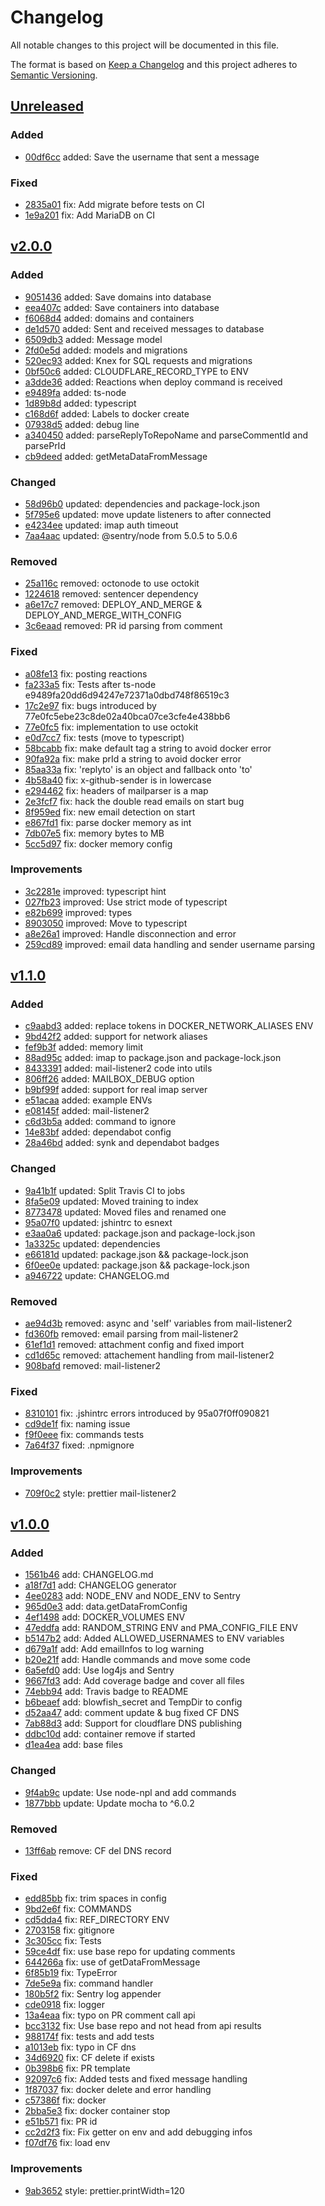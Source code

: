 # Changelog
All notable changes to this project will be documented in this file.

The format is based on [Keep a Changelog](http://keepachangelog.com/en/1.0.0/)
and this project adheres to [Semantic Versioning](http://semver.org/spec/v2.0.0.html).

## [Unreleased]

### Added

- [00df6cc](https://github.com/sudo/gh-deployer/commit/00df6cc3943cc02f65338b388c4d8cbd65282d9c) added: Save the username that sent a message

### Fixed

- [2835a01](https://github.com/sudo/gh-deployer/commit/2835a016a4c364fc57b42b977349e5199d22d688) fix: Add migrate before tests on CI
- [1e9a201](https://github.com/sudo/gh-deployer/commit/1e9a201f6bf10f394bf1f016d32ebfff80d5709c) fix: Add MariaDB on CI

## [v2.0.0]

### Added

- [9051436](https://github.com/sudo/gh-deployer/commit/9051436c599bc03ee8fdbcde14f3640324766cc2) added: Save domains into database
- [eea407c](https://github.com/sudo/gh-deployer/commit/eea407cf193552f0fad016c3be8843c6a3e220ef) added: Save containers into database
- [f6068d4](https://github.com/sudo/gh-deployer/commit/f6068d4ef8f81d7a1cef2313b4035782fa77d783) added: domains and containers
- [de1d570](https://github.com/sudo/gh-deployer/commit/de1d570caec16662083473f5975277a9de85345e) added: Sent and received messages to database
- [6509db3](https://github.com/sudo/gh-deployer/commit/6509db373cafa25422e3b9862d80db56b2370ea7) added: Message model
- [2fd0e5d](https://github.com/sudo/gh-deployer/commit/2fd0e5db089890463ee5a3c46ccd5c814a1a928d) added: models and migrations
- [520ec93](https://github.com/sudo/gh-deployer/commit/520ec9398fa3ed0383c298616d43c9991c741ce5) added: Knex for SQL requests and migrations
- [0bf50c6](https://github.com/sudo/gh-deployer/commit/0bf50c6d69b579cc4da0e1c60cced9af5e517ac3) added: CLOUDFLARE_RECORD_TYPE to ENV
- [a3dde36](https://github.com/sudo/gh-deployer/commit/a3dde36ea09eb90754d1112d6d2b5c5eaae7d4e7) added: Reactions when deploy command is received
- [e9489fa](https://github.com/sudo/gh-deployer/commit/e9489fa20dd6d94247e72371a0dbd748f86519c3) added: ts-node
- [1d89b8d](https://github.com/sudo/gh-deployer/commit/1d89b8dc9d527a6080776b7a98fb89163aa3869f) added: typescript
- [c168d6f](https://github.com/sudo/gh-deployer/commit/c168d6f4adc9818c639eb0edddb3d268d52704e2) added: Labels to docker create
- [07938d5](https://github.com/sudo/gh-deployer/commit/07938d551404070fdf5e5bd43615a77ac9e3bdd8) added: debug line
- [a340450](https://github.com/sudo/gh-deployer/commit/a34045050554bb012be8af46ad3933ff9890e68c) added: parseReplyToRepoName and parseCommentId and parsePrId
- [cb9deed](https://github.com/sudo/gh-deployer/commit/cb9deed7c432b996ce7a1e8a46662503434658ae) added: getMetaDataFromMessage

### Changed

- [58d96b0](https://github.com/sudo/gh-deployer/commit/58d96b0d94490512deb97d67926db27d15755798) updated: dependencies and package-lock.json
- [5f795e6](https://github.com/sudo/gh-deployer/commit/5f795e6014ab6cb51de7bf329acc6eae90162d3f) updated: move update listeners to after connected
- [e4234ee](https://github.com/sudo/gh-deployer/commit/e4234ee8b07b5862dc4de00ee2726caa864f5882) updated: imap auth timeout
- [7aa4aac](https://github.com/sudo/gh-deployer/commit/7aa4aacd4b618a21606c3f6cb19f7c0e1ea42431) updated: @sentry/node from 5.0.5 to 5.0.6

### Removed

- [25a116c](https://github.com/sudo/gh-deployer/commit/25a116cb7ab689c2025395ab1ffda8d7913f2530) removed: octonode to use octokit
- [1224618](https://github.com/sudo/gh-deployer/commit/1224618768f74d52d0a5c38928a4435cc5fe77cb) removed: sentencer dependency
- [a6e17c7](https://github.com/sudo/gh-deployer/commit/a6e17c760cc8d93aad5dac2a4d6611e6e111abfa) removed: DEPLOY_AND_MERGE & DEPLOY_AND_MERGE_WITH_CONFIG
- [3c6eaad](https://github.com/sudo/gh-deployer/commit/3c6eaad05370ccf46e268e9ec351a9ceb3d2a673) removed: PR id parsing from comment

### Fixed

- [a08fe13](https://github.com/sudo/gh-deployer/commit/a08fe13f86510c8980e83fa862fe160dae89a321) fix: posting reactions
- [fa233a5](https://github.com/sudo/gh-deployer/commit/fa233a5b8b6e32a593b4d606b7b3ee097772dbb5) fix: Tests after ts-node e9489fa20dd6d94247e72371a0dbd748f86519c3
- [17c2e97](https://github.com/sudo/gh-deployer/commit/17c2e972f0d2af68bcf589d2971f5c38028bd550) fix: bugs introduced by 77e0fc5ebe23c8de02a40bca07ce3cfe4e438bb6
- [77e0fc5](https://github.com/sudo/gh-deployer/commit/77e0fc5ebe23c8de02a40bca07ce3cfe4e438bb6) fix: implementation to use octokit
- [e0d7cc7](https://github.com/sudo/gh-deployer/commit/e0d7cc7394c3b0eff6da5c744eecb28f1c1a3f1a) fix: tests (move to typescript)
- [58bcabb](https://github.com/sudo/gh-deployer/commit/58bcabbd6ecfd49967da6d081abc97c686bbba13) fix: make default tag a string to avoid docker error
- [90fa92a](https://github.com/sudo/gh-deployer/commit/90fa92abbbbe913c2e44862d16acf2826955fc5e) fix: make prId a string to avoid docker error
- [85aa33a](https://github.com/sudo/gh-deployer/commit/85aa33a358b69a5f1dd43217f6e8c9b652bc2be5) fix: 'replyto' is an object and fallback onto 'to'
- [4b58a40](https://github.com/sudo/gh-deployer/commit/4b58a4062da419ded61b4f91d4a95ae3ed28cd6d) fix: x-github-sender is in lowercase
- [e294462](https://github.com/sudo/gh-deployer/commit/e294462fec3d7b5ed8c3dba4e672782f0f122a6b) fix: headers of mailparser is a map
- [2e3fcf7](https://github.com/sudo/gh-deployer/commit/2e3fcf785eb881add8230a11de84d1a7b2c0e283) fix: hack the double read emails on start bug
- [8f959ed](https://github.com/sudo/gh-deployer/commit/8f959ed5af2eb171db4a95a95ae5c295a614c8f7) fix: new email detection on start
- [e867fd1](https://github.com/sudo/gh-deployer/commit/e867fd15e260f2c8a07a0d7d880ab7ee02121ae0) fix: parse docker memory as int
- [7db07e5](https://github.com/sudo/gh-deployer/commit/7db07e5cfcdae8b213801bf586bad84fc86cb8bf) fix: memory bytes to MB
- [5cc5d97](https://github.com/sudo/gh-deployer/commit/5cc5d97aef114bb340960bfc3945479c899143e2) fix: docker memory config

### Improvements

- [3c2281e](https://github.com/sudo/gh-deployer/commit/3c2281e149f149fce6a3cbf6f78e768e1f6fb08c) improved: typescript hint
- [027fb23](https://github.com/sudo/gh-deployer/commit/027fb235a97fe741433d48f944a14acf2995c747) improved: Use strict mode of typescript
- [e82b699](https://github.com/sudo/gh-deployer/commit/e82b6994d717c402e1b3ee7b702f4ac81b003e9e) improved: types
- [8903050](https://github.com/sudo/gh-deployer/commit/8903050ad75b2050fc02b657f0d906b1b8e04fa5) improved: Move to typescript
- [a8e26a1](https://github.com/sudo/gh-deployer/commit/a8e26a165f6b7b923978f4bd9df0850071c4f485) improved: Handle disconnection and error
- [259cd89](https://github.com/sudo/gh-deployer/commit/259cd891089c5da5be531a76def0ea8ae12c6f8d) improved: email data handling and sender username parsing

## [v1.1.0]

### Added

- [c9aabd3](https://github.com/sudo/gh-deployer/commit/c9aabd32d4f13941d06383e72b4006c5b69b513b) added: replace tokens in DOCKER_NETWORK_ALIASES ENV
- [9bd42f2](https://github.com/sudo/gh-deployer/commit/9bd42f2264bec9ec77db5db510dc9ad6ab434e56) added: support for network aliases
- [fef9b3f](https://github.com/sudo/gh-deployer/commit/fef9b3fd192accf37fe40e2b8b52ce00809f9d7a) added: memory limit
- [88ad95c](https://github.com/sudo/gh-deployer/commit/88ad95c75d7f0a8823478700bf6f93f56715b5d0) added: imap to package.json and package-lock.json
- [8433391](https://github.com/sudo/gh-deployer/commit/8433391fd9aae68918ecdcad1d2ef331cb05e597) added: mail-listener2 code into utils
- [806ff26](https://github.com/sudo/gh-deployer/commit/806ff267132ec1bf45107a28da125cfc920cbff8) added: MAILBOX_DEBUG option
- [b9bf99f](https://github.com/sudo/gh-deployer/commit/b9bf99f73d9a519107e2fc4a7407e2972db10cd5) added: support for real imap server
- [e51acaa](https://github.com/sudo/gh-deployer/commit/e51acaa552e4b1e02ed35f7ee83df87893266e37) added: example ENVs
- [e08145f](https://github.com/sudo/gh-deployer/commit/e08145f407039fb2a4d85dd6c42dd88e35e1f549) added: mail-listener2
- [c6d3b5a](https://github.com/sudo/gh-deployer/commit/c6d3b5ae50cc302aaa9af21baf3c64ec366251e6) added: command to ignore
- [14e83bf](https://github.com/sudo/gh-deployer/commit/14e83bf8b3d4489bbb0a5bd0b45ef89499a6a1ab) added: dependabot config
- [28a46bd](https://github.com/sudo/gh-deployer/commit/28a46bdbe14ba8c512b1982ce4c19f912d8a9c6a) added: synk and dependabot badges

### Changed

- [9a41b1f](https://github.com/sudo/gh-deployer/commit/9a41b1f8d8b0ec37d75e250be2babf9f90fca14c) updated: Split Travis CI to jobs
- [8fa5e09](https://github.com/sudo/gh-deployer/commit/8fa5e0943878e3ca4cd8a7a85e5ee8e9012fd39a) updated: Moved training to index
- [8773478](https://github.com/sudo/gh-deployer/commit/87734785da479254b34db6434ab23e8e5de34a8b) updated: Moved files and renamed one
- [95a07f0](https://github.com/sudo/gh-deployer/commit/95a07f0ff0908219951b099cc918ba15671d22d5) updated: jshintrc to esnext
- [e3aa0a6](https://github.com/sudo/gh-deployer/commit/e3aa0a6fed2db11e0e2fb5221bddde9ba3bd7d15) updated: package.json and package-lock.json
- [1a3325c](https://github.com/sudo/gh-deployer/commit/1a3325c5348b374b087a77991b1d3352f32b16c7) updated: dependencies
- [e66181d](https://github.com/sudo/gh-deployer/commit/e66181d65b91e69bcf8e01e6a5f40c77a83fd875) updated: package.json && package-lock.json
- [6f0ee0e](https://github.com/sudo/gh-deployer/commit/6f0ee0e9cbdf06876e94cff00e557d7b6c21f991) updated: package.json && package-lock.json
- [a946722](https://github.com/sudo/gh-deployer/commit/a946722e65e7fbda30b3859edbfb6e76c9b4be59) update: CHANGELOG.md

### Removed

- [ae94d3b](https://github.com/sudo/gh-deployer/commit/ae94d3b05748b440b1cdd31e73d44c42d7253bf1) removed: async and 'self' variables from mail-listener2
- [fd360fb](https://github.com/sudo/gh-deployer/commit/fd360fb7af0efa71c5bdbe8fd173d643913f38ca) removed: email parsing from mail-listener2
- [61ef1d1](https://github.com/sudo/gh-deployer/commit/61ef1d13378b75558eb70611e823ec6c7bd5633a) removed: attachment config and fixed import
- [cd1d65c](https://github.com/sudo/gh-deployer/commit/cd1d65c52d6468ec1cae479f6eac0d4a47c3f537) removed: attachement handling from mail-listener2
- [908bafd](https://github.com/sudo/gh-deployer/commit/908bafdd039507970631feee9695f4950b35b5e8) removed: mail-listener2

### Fixed

- [8310101](https://github.com/sudo/gh-deployer/commit/831010171897bf5f7435fae30e94efc1f5239053) fix: .jshintrc errors introduced by 95a07f0ff090821
- [cd9de1f](https://github.com/sudo/gh-deployer/commit/cd9de1f3eed20026edea34657c4ca7e1a42bc740) fix: naming issue
- [f9f0eee](https://github.com/sudo/gh-deployer/commit/f9f0eeec807efc39b4af4d82517951d0e08f1286) fix: commands tests
- [7a64f37](https://github.com/sudo/gh-deployer/commit/7a64f376f42c9670be6b7b00f1c158c97fc02fcf) fixed: .npmignore

### Improvements

- [709f0c2](https://github.com/sudo/gh-deployer/commit/709f0c21502c4e9929717636f3897d42ea657260) style: prettier mail-listener2

## [v1.0.0]

### Added

- [1561b46](https://github.com/sudo/gh-deployer/commit/1561b4609632728f39be21e5d6026c36085e8b51) add: CHANGELOG.md
- [a18f7d1](https://github.com/sudo/gh-deployer/commit/a18f7d1b1ddb24d1dd503fdf759d6f596eee7c48) add: CHANGELOG generator
- [4ee0283](https://github.com/sudo/gh-deployer/commit/4ee02830f1d02a205f24306aef433adc78607d25) add: NODE_ENV and NODE_ENV to Sentry
- [965d0e3](https://github.com/sudo/gh-deployer/commit/965d0e3b04f93dcf958b895478d75df122ca23ab) add: data.getDataFromConfig
- [4ef1498](https://github.com/sudo/gh-deployer/commit/4ef1498ea8bf146083a9a9a243ad526c3f01b60f) add: DOCKER_VOLUMES ENV
- [47eddfa](https://github.com/sudo/gh-deployer/commit/47eddfa1b38f06afb2b29951abb3d5058230c98f) add: RANDOM_STRING ENV and PMA_CONFIG_FILE ENV
- [b5147b2](https://github.com/sudo/gh-deployer/commit/b5147b2703e3b4f9fa2267762c43b6e211781d4b) add: Added ALLOWED_USERNAMES to ENV variables
- [d679a1f](https://github.com/sudo/gh-deployer/commit/d679a1f76c9dd3d50b0d8b2e36bf08218a394c27) add: Add emailInfos to log warning
- [b20e21f](https://github.com/sudo/gh-deployer/commit/b20e21f4f075150119da58c968fe1c378841e045) add: Handle commands and move some code
- [6a5efd0](https://github.com/sudo/gh-deployer/commit/6a5efd06849a34059d4bd60434e445bfa831d5a7) add: Use log4js and Sentry
- [9667fd3](https://github.com/sudo/gh-deployer/commit/9667fd304d0b2abfd69dbeb94f8e3cf71c9f7e63) add: Add coverage badge and cover all files
- [74ebb94](https://github.com/sudo/gh-deployer/commit/74ebb943f8f4d3623be47dfb390662107497d596) add: Travis badge to README
- [b6beaef](https://github.com/sudo/gh-deployer/commit/b6beaefd7d322acc12b115653d54ca5590aeb2e7) add: blowfish_secret and TempDir to config
- [d52aa47](https://github.com/sudo/gh-deployer/commit/d52aa4762f5d1152efa108bf4137bc5ba3b608a7) add: comment update & bug fixed CF DNS
- [7ab88d3](https://github.com/sudo/gh-deployer/commit/7ab88d3c22151c27ba1049b576b540af69ee2fe7) add: Support for cloudflare DNS publishing
- [ddbc10d](https://github.com/sudo/gh-deployer/commit/ddbc10df4b803a2adc9e2f4f48ef3c313e15ac40) add: container remove if started
- [d1ea4ea](https://github.com/sudo/gh-deployer/commit/d1ea4eafa5c23fe6b17a32e7940fbaccac7837b5) add: base files

### Changed

- [9f4ab9c](https://github.com/sudo/gh-deployer/commit/9f4ab9c4b626a9cb23d22b0e5965ad2f7d0b27d8) update: Use node-npl and add commands
- [1877bbb](https://github.com/sudo/gh-deployer/commit/1877bbbd488dff4c4c0edefef5209e21e9461618) update: Update mocha to ^6.0.2

### Removed

- [13ff6ab](https://github.com/sudo/gh-deployer/commit/13ff6abe4e8727d68b7ce4c0a5e6ddedac51b225) remove: CF del DNS record

### Fixed

- [edd85bb](https://github.com/sudo/gh-deployer/commit/edd85bb13aae8228de51d8708166773cbb19e0b0) fix: trim spaces in config
- [9bd2e6f](https://github.com/sudo/gh-deployer/commit/9bd2e6fee4439b5e9bd8659c98e719938525a3d8) fix: COMMANDS
- [cd5dda4](https://github.com/sudo/gh-deployer/commit/cd5dda4f4055b2a5816916a3e55447fb5e4fee2c) fix: REF_DIRECTORY ENV
- [2703158](https://github.com/sudo/gh-deployer/commit/2703158ee608bd3ada690fff34fa8ef858f626a5) fix: gitignore
- [3c305cc](https://github.com/sudo/gh-deployer/commit/3c305cc3839cd398b6501348569c50661a548d86) fix: Tests
- [59ce4df](https://github.com/sudo/gh-deployer/commit/59ce4df1c6958e4ad0fe8abf7f5e5356c982b981) fix: use base repo for updating comments
- [644266a](https://github.com/sudo/gh-deployer/commit/644266a035903fbf7d53e387b420ee4262095928) fix: use of getDataFromMessage
- [6f85b19](https://github.com/sudo/gh-deployer/commit/6f85b190fd1dda05f393afaeb32bb0bca40ed2e5) fix: TypeError
- [7de5e9a](https://github.com/sudo/gh-deployer/commit/7de5e9ab6aac3be0a8717a9d99490e984ff4ff1f) fix: command handler
- [180b5f2](https://github.com/sudo/gh-deployer/commit/180b5f2519014e448c761eb7c8c813ec56ae27c2) fix: Sentry log appender
- [cde0918](https://github.com/sudo/gh-deployer/commit/cde091876bb3b4dfb58bcec801365da832f001af) fix: logger
- [13a4eaa](https://github.com/sudo/gh-deployer/commit/13a4eaa5fd2942f2807f471fe3f64e0fce5de2ee) fix: typo on PR comment call api
- [bcc3132](https://github.com/sudo/gh-deployer/commit/bcc31320c8ba7ed36c3945ab0eab33e4b4f644f5) fix: Use base repo and not head from api results
- [988174f](https://github.com/sudo/gh-deployer/commit/988174f27604bb65a7bac0590d64e0a8ca9031a2) fix: tests and add tests
- [a1013eb](https://github.com/sudo/gh-deployer/commit/a1013eb369251da9b297f324afb8e601c54d13a1) fix: typo in CF dns
- [34d6920](https://github.com/sudo/gh-deployer/commit/34d69201ef51c9d5759d9f5eebac785b12d7d8ac) fix: CF delete if exists
- [0b398b6](https://github.com/sudo/gh-deployer/commit/0b398b6563fa7dc24dc332b7461891af0b5566e5) fix: PR template
- [92097c6](https://github.com/sudo/gh-deployer/commit/92097c6f4134897f2fdffc27efb912f5c62870c1) fix: Added tests and fixed message handling
- [1f87037](https://github.com/sudo/gh-deployer/commit/1f87037a95f85e2c2eef311979b69bd1fcd01b89) fix: docker delete and error handling
- [c57386f](https://github.com/sudo/gh-deployer/commit/c57386fe24e8982fd2227bda90a2f287efd47ce6) fix: docker
- [2bba5e3](https://github.com/sudo/gh-deployer/commit/2bba5e31bbf5d73564b6bb564e2bc766391aaedb) fix: docker container stop
- [e51b571](https://github.com/sudo/gh-deployer/commit/e51b571fa162e735fa95ad116f0f33950613105e) fix: PR id
- [cc2d2f3](https://github.com/sudo/gh-deployer/commit/cc2d2f3865a994a6c2f279be020aa3620dca45d9) fix: Fix getter on env and add debugging infos
- [f07df76](https://github.com/sudo/gh-deployer/commit/f07df76eaccfdc37e613dea2f51e1d18932b22d3) fix: load env

### Improvements

- [9ab3652](https://github.com/sudo/gh-deployer/commit/9ab3652a0a1f640b2856c50283ff6a991c8e6b3e) style: prettier.printWidth=120


[Unreleased]: https://github.com/sudo/gh-deployer/compare/v2.0.0...HEAD
[v2.0.0]: https://github.com/sudo/gh-deployer/compare/v1.1.0...v2.0.0
[v1.1.0]: https://github.com/sudo/gh-deployer/compare/v1.0.0...v1.1.0
[v1.0.0]: https://github.com/sudo/gh-deployer/compare/5f5552755301e92a762698db33127c44e924fac6...v1.0.0

